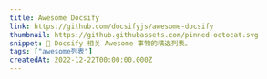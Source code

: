 ```yaml
---
title: Awesome Docsify
link: https://github.com/docsifyjs/awesome-docsify
thumbnail: https://github.githubassets.com/pinned-octocat.svg
snippet: 💖 Docsify 相关 Awesome 事物的精选列表。
tags: ["awesome列表"]
createdAt: 2022-12-22T00:00:00.000Z
---
```


